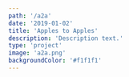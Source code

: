 ```yaml
---
path: '/a2a'
date: '2019-01-02'
title: 'Apples to Apples'
description: 'Description text.'
type: 'project'
image: 'a2a.png'
backgroundColor: '#f1f1f1'
---
```


